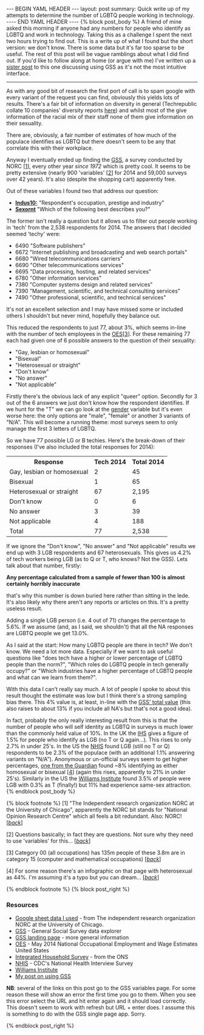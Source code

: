 --- BEGIN YAML HEADER ---
layout: post
summary: Quick write up of my attempts to determine the number of LGBTQ people working in technology.
---- END YAML HEADER ----
{% block post_body %}
A friend of mine asked this morning if anyone had any numbers for people who identify as LGBTQ and work in technology. Taking this as a challenge I spent the next two hours trying to find out. This is a write up of what I found but the short version: we don't know. There is some data but it's far too sparse to be useful. The rest of this post will be vague ramblings about what I did find out. If you'd like to follow along at home (or argue with me) I've written up a [sister post](2015-06-09-Using-GSS.html) to this one discussing using GSS as it's not the most intuitive interface.

----

As with any good bit of research the first port of call is to spam google with every variant of the request you can find, obviously this yields lots of results. There's a fair bit of information on diversity in general (Techrepublic collate 10 companies' diversity reports [here](http://www.techrepublic.com/article/diversity-stats-10-tech-companies-that-have-come-clean/ "all the reports!")) and whilst most of the give information of the racial mix of their staff none of them give information on their sexuality.

There are, obviously, a fair number of estimates of how much of the populace identifies as LGBTQ but there doesn't seem to be any that correlate this with their workplace.

Anyway I eventually ended up finding the [GSS](https://gssdataexplorer.norc.org), a survey conducted by NORC [[1](#footnote1)<a id="jumpback1"></a>], every other year *since 1972* which is pretty cool. It seems to be pretty extensive (nearly 900 'variables' [[2](#footnote2)<a id="jumpback2"></a>] for 2014 and 59,000 surveys over 42 years). It's also (despite the shopping cart) apparently free.

Out of these variables I found two that address our question:

* [**Indus10:**](https://gssdataexplorer.norc.org/variables/17/vshow/) "Respondent's occupation, prestige and industry"
* [**Sexornt**](https://gssdataexplorer.norc.org/variables/5081/vshow/) "Which of the following best describes you?"

The former isn't really a question but it allows us to filter out people working in 'tech' from the 2,538 respondents for 2014. The answers that I decided seemed 'techy' were:

* 6490 "Software publishers"
* 6672 "Internet publishing and broadcasting and web search portals"
* 6680 "Wired telecommunications carriers"
* 6690 "Other telecommunications services"
* 6695 "Data processing, hosting, and related services"
* 6780 "Other information services"
* 7380 "Computer systems design and related services"
* 7390 "Management, scientific, and technical consulting services"
* 7490 "Other professional, scientific, and technical services"

It's not an excellent selection and I may have missed some or included others I shouldn't but never mind, hopefully they balance out.

This reduced the respondents to just 77, about 3%, which seems in-line with the number of tech employees in the [OES](http://www.bls.gov/oes/current/oes_nat.htm)[[3](#footnote3)<a id="jumpback3"></a>]. For these remaining 77 each had given one of 6 possible answers to the question of their sexuality:

* "Gay, lesbian or homosexual"
* "Bisexual"
* "Heterosexual or straight"
* "Don't know"
* "No answer"
* "Not applicable"

Firstly there's the obvious lack of any explicit "queer" option. Secondly for 3 out of the 6 answers we just don't know how the respondent identifies. If we hunt for the "T" we can go look at the [gender](https://gssdataexplorer.norc.org/variables/5333/vshow/) variable but it's even worse here: the only options are "male", "female" or another 3 variants of "N/A". This will become a running theme: most surveys seem to only manage the first 3 letters of LGBTQ.

So we have 77 possible LG or B techies. Here's the break-down of their responses (I've also included the total responses for 2014):

<table class="table table-condensed table-hover">
<tr><th>Response</th><th>Tech 2014</th><th>Total 2014</th></tr>
<tr><td>Gay, lesbian or homosexual</td><td>2</td><td>45</td></tr>
<tr><td>Bisexual</td><td>1</td><td>65</td></tr>
<tr><td>Heterosexual or straight</td><td>67</td><td>2,195</td></tr>
<tr><td>Don't know</td><td>0</td><td>6</td></tr>
<tr><td>No answer</td><td>3</td><td>39</td></tr>
<tr><td>Not applicable</td><td>4</td><td>188</td></tr>
<tr class="info"><td>Total</td><td>77</td><td>2,538</td></tr>
</table>

If we ignore the "Don't know", "No answer" and "Not applicable" results we end up with 3 LGB respondents and 67 heterosexuals. This gives us 4.2% of tech workers being LGB (as to Q or T, who knows? Not the GSS). Lets talk about that number, firstly:

**Any percentage calculated from a sample of fewer than 100 is almost certainly horribly inaccurate**

that's why this number is down buried here rather than sitting in the lede. It's also likely why there aren't any reports or articles on this. It's a pretty useless result. 

Adding a single LGB person (i.e. 4 out of 71) changes the percentage to 5.6%. If we assume (and, as I said, we shouldn't) that all the NA responses are LGBTQ people we get 13.0%.

As I said at the start: How many LGBTQ people are there in tech? We don't know. We need a lot more data. Especially if we want to ask useful questions like "does tech have a higher or lower percentage of LGBTQ people than the norm?", "Which roles do LGBTQ people in tech generally occupy?" or "Which industries have a higher percentage of LGBTQ people and what can we learn from them?".

With this data I can't really say much. A lot of people I spoke to about this result thought the estimate was low but I think there's a strong sampling bias there. This 4% value is, at least, in-line with the [GSS' total value](https://gssdataexplorer.norc.org/projects/687/variables/5081/vshow) (this also raises to about 13% if you include all NA's but that's not a good idea).

In fact, probably the only really interesting result from this is that the number of people who will self identity as LGBTQ in surveys is much lower than the commonly held value of 10%. In the UK the [IHS](http://www.ons.gov.uk/ons/dcp171778_280451.pdf) gives a figure of 1.5% for people who identify as LGB (no T or Q again...). This rises to only 2.7% in under 25's. In the US the [NHIS](http://www.cdc.gov/nchs/data/series/sr_02/sr02_169.pdf) found LGB (still no T or Q) respondents to be 2.3% of the populace (with an additional 1.1% answering variants on "N/A"). Anonymous or un-official surveys seem to get higher percentages, [one from the Guardian](http://www.theguardian.com/lifeandstyle/2014/sep/28/british-sex-survey-2014-nation-lost-sexual-swagger) found ~8% identifying as either homosexual or bisexual [[4](#footnote4)<a id="jumpback4"></a>]&nbsp;(again this rises, apparently to 21% in under 25's). Similarly in the US the [Williams Institute](http://williamsinstitute.law.ucla.edu/wp-content/uploads/Gates-How-Many-People-LGBT-Apr-2011.pdf) found 3.5% of people were LGB with 0.3% as T (finally!) but 11% had experience same-sex attraction.
{% endblock post_body %}

{% block footnote %}
[1]<a id="footnote1"></a> "The Independent research organization NORC at the University of Chicago", apparently the NORC bit stands for "National Opinion Research Centre" which all feels a bit redundant. Also: NORC! [*[back](#jumpback1)*]

[2]<a id="footnote2"></a> Questions basically; in fact they are questions. Not sure why they need to use 'variables' for this... [*[back](#jumpback2)*]

[3]<a id="footnote3"></a> Category 00 (all occupations) has 135m people of these 3.8m are in category 15 (computer and mathematical occupations) [*[back](#jumpback3)*]

[4]<a id="footnote4"></a> For some reason there's an infographic on that page with heterosexual as 44%. I'm assuming it's a typo but you can dream... [*[back](#jumpback4)*]

{% endblock footnote %}
{% block post_right %}

### Resources ###


* [Google sheet data I used](https://docs.google.com/spreadsheets/d/1MQNmdr-L-VNDtb34oSEMsZWgX81y90MgGHb4zvVKApE/edit?usp=sharing) - from The independent research organization NORC at the University of Chicago.
* [GSS](https://gssdataexplorer.norc.org) - General Social Survey data explorer
* [GSS landing page](http://www3.norc.org/Gss+website/) - more general information
* [OES](http://www.bls.gov/oes/current/oes_nat.htm) - May 2014 National Occupational Employment and Wage Estimates United States
* [Integrated Household Survey](http://www.ons.gov.uk/ons/dcp171778_280451.pdf) - from the ONS
* [NHIS](http://www.cdc.gov/nchs/data/series/sr_02/sr02_169.pdf) - CDC's National Health Interview Survey
* [Williams Institute](http://williamsinstitute.law.ucla.edu/wp-content/uploads/Gates-How-Many-People-LGBT-Apr-2011.pdf)
* [My post on using GSS](2015-06-09-Using-GSS.html)

**NB**: several of the links on this post go to the GSS variables page. For some reason these will show an error the first time you go to them. When you see this error select the URL and hit enter again and it should load correctly. This doesn't seem to work with refresh but URL + enter does. I assume this is something to do with the GSS single page app. Sorry.


{% endblock post_right %}